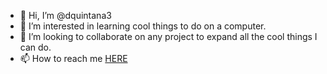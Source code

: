 - 👋 Hi, I’m @dquintana3
- 👀 I’m interested in learning cool things to do on a computer. 
- 💞️ I’m looking to collaborate on any project to expand all the cool things I can do.
- 📫 How to reach me [HERE](https://www.linkedin.com/in/dany-q3/)
